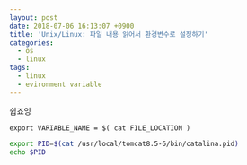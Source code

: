 ```yaml
---
layout: post
date: 2018-07-06 16:13:07 +0900
title: 'Unix/Linux: 파일 내용 읽어서 환경변수로 설정하기'
categories:
  - os
  - linux
tags:
  - linux
  - evironment variable
---
```


쉽죠잉

```
export VARIABLE_NAME = $( cat FILE_LOCATION )
```

```bash
export PID=$(cat /usr/local/tomcat8.5-6/bin/catalina.pid)
echo $PID
```
